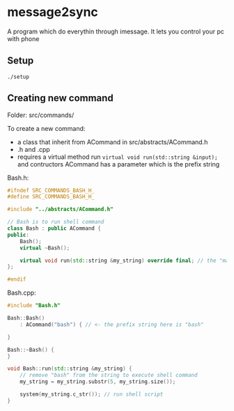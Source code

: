 # message2sync

A program which do everythin through imessage.
It lets you control your pc with phone

## Setup
```
./setup
```

## Creating new command

Folder: src/commands/

To create a new command:
 - a class that inherit from ACommand in src/abstracts/ACommand.h
 - .h and .cpp
 - requires a virtual method run `virtual void run(std::string &input);` and contructors ACommand has a parameter which is the prefix string

Bash.h:
```cpp
#ifndef SRC_COMMANDS_BASH_H_
#define SRC_COMMANDS_BASH_H_

#include "../abstracts/ACommand.h"

// Bash is to run shell command
class Bash : public ACommand {
public:
	Bash();
	virtual ~Bash();

	virtual void run(std::string &my_string) override final; // the "main" method
};

#endif
```

Bash.cpp:
```cpp
#include "Bash.h"

Bash::Bash()
	: ACommand("bash") { // <- the prefix string here is "bash"

}

Bash::~Bash() {
}

void Bash::run(std::string &my_string) {
	// remove "bash" from the string to execute shell command
	my_string = my_string.substr(5, my_string.size());

	system(my_string.c_str()); // run shell script
}
```
